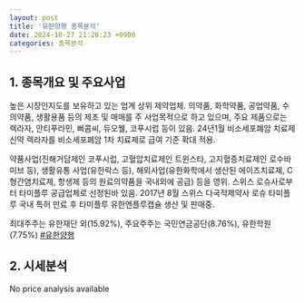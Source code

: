 ```yaml
---
layout: post
title: '유한양행 종목분석'
date: 2024-10-27 21:20:23 +0900
categories: 종목분석
---
```


## 1. 종목개요 및 주요사업

높은 시장인지도를 보유하고 있는 업계 상위 제약업체. 의약품, 화학약품, 공업약품, 수의약품, 생활용품 등의 제조 및 매매를 주 사업목적으로 하고 있으며, 주요 제품으로는 렉라자, 안티푸라민, 삐콤씨, 듀오웰, 코푸시럽 등이 있음. 24년1월 비소세포폐암 치료제 신약 렉라자를 비소세포폐암 1차 치료제로 급여 기준 확대 적용.

약품사업(진해거담제인 코푸시럽, 고혈압치료제인 트윈스타, 고지혈증치료제인 로수바미브 등), 생활유통 사업(유한락스 등), 해외사업(유한화학에서 생산된 에이즈치료제, C형간염치료제, 항생제 등의 원료의약품을 국내외에 공급) 등을 영위. 스위스 로슈사로부터 타미플루 공급업체로 선정된바 있음. 2017년 8월 스위스 다국적제약사 로슈 타미플루 국내 특허 만료 후 타미플루 유한엔플루캡슐 생산 및 판매중.

최대주주는 유한재단 외(15.92%), 주요주주는 국민연금공단(8.76%), 유한학원(7.75%)
[#유한양행](#)

## 2. 시세분석

No price analysis available

